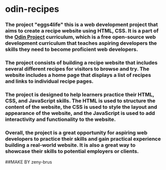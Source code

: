 # odin-recipes

   ### The project "eggs4life" this is  a web development project that aims to create a recipe website using HTML, CSS. It is a part of the <a href="https://www.theodinproject.com/">Odin Project</a> curriculum, which is a free open-source web development curriculum that teaches aspiring developers the skills they need to become proficient web developers.
    
   ### The project consists of building a recipe website that includes several different recipes for visitors to browse and try. The website includes a home page that displays a list of recipes and links to individual recipe pages. 

   ### The project is designed to help learners practice their HTML, CSS, and JavaScript skills. The HTML is used to structure the content of the website, the CSS is used to style the layout and appearance of the website, and the JavaScript is used to add interactivity and functionality to the website.

  ###  Overall, the project is a great opportunity for aspiring web developers to practice their skills and gain practical experience building a real-world website. It is also a great way to showcase their skills to potential employers or clients.
##MAKE BY zeny-brus

